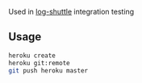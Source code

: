 Used in [log-shuttle](http://github.com/heroku/log-shuttle) integration testing

## Usage

```bash
heroku create 
heroku git:remote 
git push heroku master
```

